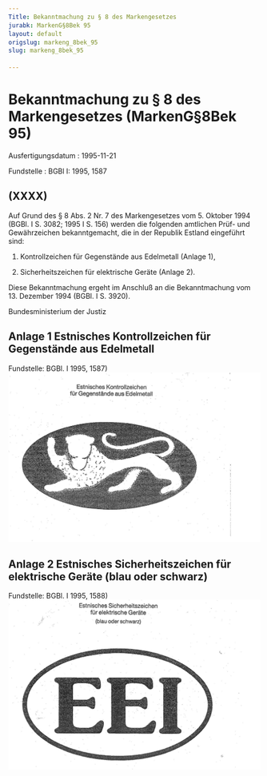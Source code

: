 ```yaml
---
Title: Bekanntmachung zu § 8 des Markengesetzes
jurabk: MarkenG§8Bek 95
layout: default
origslug: markeng_8bek_95
slug: markeng_8bek_95

---
```


# Bekanntmachung zu § 8 des Markengesetzes (MarkenG§8Bek 95)

Ausfertigungsdatum
:   1995-11-21

Fundstelle
:   BGBl I: 1995, 1587



## (XXXX)

Auf Grund des § 8 Abs. 2 Nr. 7 des Markengesetzes vom 5. Oktober 1994 (BGBl. I S. 3082; 1995 I S. 156) werden die folgenden amtlichen Prüf- und Gewährzeichen bekanntgemacht, die in der Republik Estland eingeführt sind:

1.  Kontrollzeichen für Gegenstände aus Edelmetall (Anlage 1),


2.  Sicherheitszeichen für elektrische Geräte (Anlage 2).



Diese Bekanntmachung ergeht im Anschluß an die Bekanntmachung vom 13. Dezember 1994 (BGBl. I S. 3920).

Bundesministerium der Justiz


## Anlage 1 Estnisches Kontrollzeichen für Gegenstände aus Edelmetall

Fundstelle: BGBl. I 1995, 1587)
![bgbl1_1995_j1587_0010.jpg](bgbl1_1995_j1587_0010.jpg)

## Anlage 2 Estnisches Sicherheitszeichen für elektrische Geräte (blau oder schwarz)

Fundstelle: BGBl. I 1995, 1588)
![bgbl1_1995_j1588_0010.jpg](bgbl1_1995_j1588_0010.jpg)
